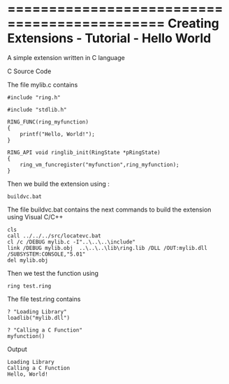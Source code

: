 =============================================
Creating Extensions - Tutorial - Hello World
=============================================

A simple extension written in C language

C Source Code 

The file mylib.c contains 

	#include "ring.h"

	#include "stdlib.h"

	RING_FUNC(ring_myfunction)
	{
		printf("Hello, World!");
	}

	RING_API void ringlib_init(RingState *pRingState)
	{
		ring_vm_funcregister("myfunction",ring_myfunction);
	}


Then we build the extension using : 

	buildvc.bat

The file buildvc.bat contains the next commands to build the extension using Visual C/C++ 

	cls
	call ../../../src/locatevc.bat
	cl /c /DEBUG mylib.c -I"..\..\..\include"
	link /DEBUG mylib.obj  ..\..\..\lib\ring.lib /DLL /OUT:mylib.dll /SUBSYSTEM:CONSOLE,"5.01" 
	del mylib.obj

Then we test the function using

	ring test.ring

The file test.ring contains

	? "Loading Library"
	loadlib("mylib.dll")

	? "Calling a C Function"
	myfunction()

Output

	Loading Library
	Calling a C Function
	Hello, World!

